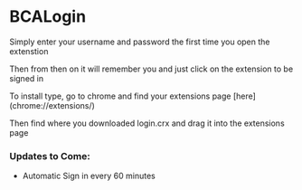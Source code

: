 BCALogin
========
<p>Simply enter your username and password the first time you open the extenstion</p>
<p>Then from then on it will remember you and just click on the extension to be signed in</p>
<p>To install type, go to chrome and find your extensions page [here](chrome://extensions/)</p>
<p>Then find where you downloaded login.crx and drag it into the extensions page</p>
<h3>Updates to Come:</h3>
<ul>
	<li>Automatic Sign in every 60 minutes</li>
</ul>
